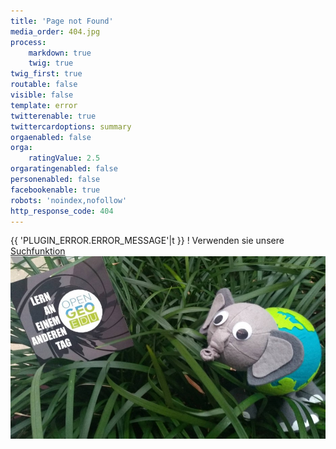 ```yaml
---
title: 'Page not Found'
media_order: 404.jpg
process:
    markdown: true
    twig: true
twig_first: true
routable: false
visible: false
template: error
twitterenable: true
twittercardoptions: summary
orgaenabled: false
orga:
    ratingValue: 2.5
orgaratingenabled: false
personenabled: false
facebookenable: true
robots: 'noindex,nofollow'
http_response_code: 404
---
```


{{ 'PLUGIN_ERROR.ERROR_MESSAGE'|t }}
! Verwenden sie unsere [Suchfunktion](https://learn.opengeoedu.de/tntsearch)
![](404.jpg)